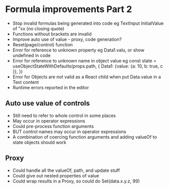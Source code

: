 Formula improvements Part 2
===========================

- Stop invalid formulas being generated into code eg TextInput InitialValue of "xx  (no closing quote)
- Functions without brackets are invalid
- Improve auto use of value - proxy, code generation?
- Reset(page/control) function
- Error for reference to unknown property eg Data1.valu,  or show undefined in code
- Error for reference to unknown name in object value eg const state = useObjectStateWithDefaults(props.path, { Data1: {value: {a: 10, b: true, c }}, })
- Error for Objects are not valid as a React child when put Data.value in a Text content
- Runtime errors reported in the editor

Auto use value of controls
--------------------------

- Still need to refer to whole control in some places
- May occur in operator expressions
- Could pre-process function arguments
- BUT control names may occur in operator expressions
- A combination of coercing function arguments and adding valueOf to state objects should work

Proxy
-----

- Could handle all the valueOf, path, and update stuff
- Could give out nested properties of value
- Could wrap results in a Proxy, so could do Set(data.x.y.z, 99)
